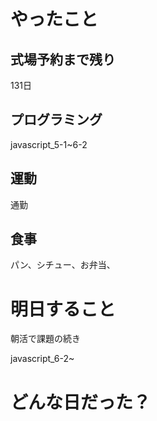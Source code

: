 # やったこと

## 式場予約まで残り

131日

## プログラミング

javascript_5-1~6-2

## 運動

通勤

## 食事

パン、シチュー、お弁当、

# 明日すること

朝活で課題の続き

javascript_6-2~

# どんな日だった？


